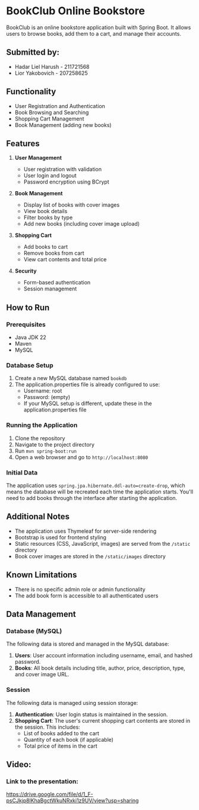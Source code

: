 # BookClub Online Bookstore #

BookClub is an online bookstore application built with Spring Boot. It allows users to browse books, add them to a cart, and manage their accounts.

## Submitted by: ##
- Hadar Liel Harush - 211721568
- Lior Yakobovich - 207258625


## Functionality ##

- User Registration and Authentication
- Book Browsing and Searching
- Shopping Cart Management
- Book Management (adding new books)

## Features

1. **User Management**
    - User registration with validation
    - User login and logout
    - Password encryption using BCrypt

2. **Book Management**
    - Display list of books with cover images
    - View book details
    - Filter books by type
    - Add new books (including cover image upload)

3. **Shopping Cart**
    - Add books to cart
    - Remove books from cart
    - View cart contents and total price

4. **Security**
    - Form-based authentication
    - Session management

## How to Run

### Prerequisites

- Java JDK 22
- Maven
- MySQL

### Database Setup

1. Create a new MySQL database named `bookdb`
2. The application.properties file is already configured to use:
    - Username: root
    - Password: (empty)
    - If your MySQL setup is different, update these in the application.properties file

### Running the Application

1. Clone the repository
2. Navigate to the project directory
3. Run `mvn spring-boot:run`
4. Open a web browser and go to `http://localhost:8080`

### Initial Data

The application uses `spring.jpa.hibernate.ddl-auto=create-drop`, which means the database will be recreated each time the application starts. You'll need to add books through the interface after starting the application.

## Additional Notes

- The application uses Thymeleaf for server-side rendering
- Bootstrap is used for frontend styling
- Static resources (CSS, JavaScript, images) are served from the `/static` directory
- Book cover images are stored in the `/static/images` directory

## Known Limitations

- There is no specific admin role or admin functionality
- The add book form is accessible to all authenticated users

## Data Management

### Database (MySQL)
The following data is stored and managed in the MySQL database:

1. **Users**: User account information including username, email, and hashed password.
2. **Books**: All book details including title, author, price, description, type, and cover image URL.

### Session
The following data is managed using session storage:

1. **Authentication**: User login status is maintained in the session.
2. **Shopping Cart**: The user's current shopping cart contents are stored in the session. This includes:
    - List of books added to the cart
    - Quantity of each book (if applicable)
    - Total price of items in the cart


## Video: ##
### Link to the presentation: ###
https://drive.google.com/file/d/1_F-psCJkjp8lKhaBgctWkuNRxki1z9UV/view?usp=sharing